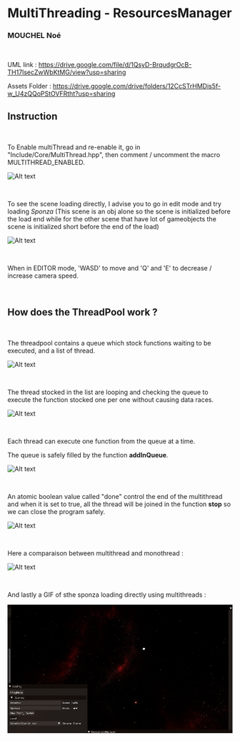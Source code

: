 # MultiThreading - ResourcesManager
### MOUCHEL Noé 

<br>

UML link : https://drive.google.com/file/d/1QsyD-BrqudgrOcB-TH17lsecZwWbKtMG/view?usp=sharing

Assets Folder : https://drive.google.com/drive/folders/12CcSTrHMDis5f-w_U4zQQoPStOVFRtht?usp=sharing

## Instruction


<br>

To Enable multiThread and re-enable it, go in "Include/Core/MultiThread.hpp", then comment / uncomment the macro MULTITHREAD_ENABLED.

![Alt text](Readme_Media/image_1.png?)

<br>

To see the scene loading directly, I advise you to go in edit mode and try loading *Sponza* (This scene is an obj alone so the scene is initialized before the load end while for the other scene that have lot of gameobjects the scene is initialized short before the end of the load)

![Alt text](Readme_Media/image_7.png?)

<br>

When in EDITOR mode, 'WASD' to move and 'Q' and 'E' to decrease / increase camera speed.

<br>

## How does the ThreadPool work ?

<br>

The threadpool contains a queue which stock functions waiting to be executed, and a list of thread.

![Alt text](Readme_Media/image_2.png?)
   
<br>

The thread stocked in the list are looping and checking the queue to execute the function stocked one per one without causing data races.  

![Alt text](Readme_Media/image_3.png?)
   
<br>

Each thread can execute one function from the queue at a time.

The queue is safely filled by the function **addInQueue**.

![Alt text](Readme_Media/image_4.png?)
   
<br>

An atomic boolean value called "done" control the end of the multithread and when it is set to true, all the thread will be joined in the function **stop** so we can close the program safely.

![Alt text](Readme_Media/image_5.png?)

<br>


Here a comparaison between multithread and monothread :

![Alt text](Readme_Media/image_6.png?)

<br>


And lastly a GIF of sthe sponza loading directly using multithreads :

![Alt text](Readme_Media/gif_1.gif?)
